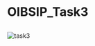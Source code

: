 # OIBSIP_Task3
##
![task3](https://user-images.githubusercontent.com/123752642/228039925-69f478a7-7c15-4588-a738-0a4c709407f5.png)
